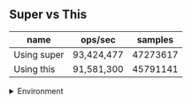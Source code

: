 ## Super vs This

|name|ops/sec|samples|
|-|-|-|
|Using super|93,424,477|47273617|
|Using this|91,581,300|45791141|


<details>
<summary>Environment</summary>

* __Machine:__ linux x64 | 4 vCPUs | 7.6GB Mem
* __Run:__ Fri Oct 17 2025 17:26:30 GMT+0000 (Coordinated Universal Time)
* __Node:__ `v22.15.1`
</details>

<!--
{"environment":{"platform":"linux","arch":"x64","cpus":4,"totalMemory":7.59783935546875},"benchmarks":[{"name":"Using super","samples":47273617,"opsSec":93424477.5011358},{"name":"Using this","samples":45791141,"opsSec":91581300.61478262}]}-->
